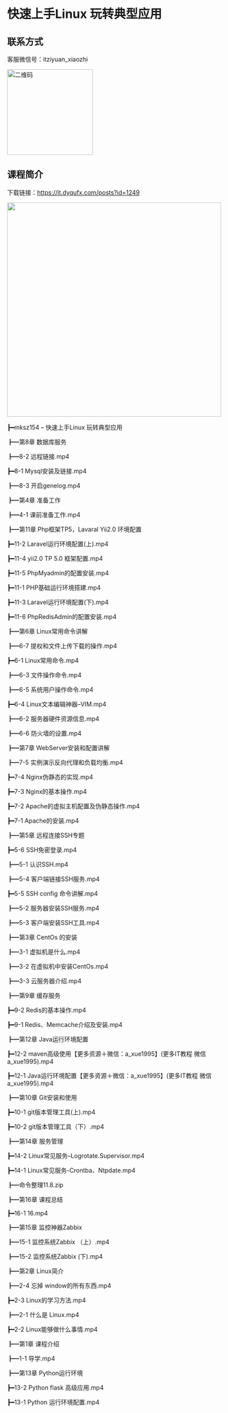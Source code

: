 # 快速上手Linux 玩转典型应用

## 联系方式

客服微信号：itziyuan_xiaozhi

<img src="https://ziyuanyun.oss-cn-guangzhou.aliyuncs.com/common/20240614073449/666b82192834a.jpg" width="200" height="200" alt="二维码">

## 课程简介

下载链接：https://it.dyqufx.com/posts?id=1249

<img src="https://ziyuanyun.oss-cn-guangzhou.aliyuncs.com/yun/20240515153647/6644660f9a253.jpg" width="500" alt="">

  ┣━mksz154 &#8211; 快速上手Linux 玩转典型应用

 ┣━第8章 数据库服务

 ┣━8-2 远程链接.mp4

 ┣━8-1 Mysql安装及链接.mp4

 ┣━8-3 开启genelog.mp4

 ┣━第4章 准备工作

 ┣━4-1 课前准备工作.mp4

 ┣━第11章 Php框架TP5，Lavaral Yii2.0 环境配置

 ┣━11-2 Laravel运行环境配置(上).mp4

 ┣━11-4 yii2.0 TP 5.0 框架配置.mp4

 ┣━11-5 PhpMyadmin的配置安装.mp4

 ┣━11-1 PHP基础运行环境搭建.mp4

 ┣━11-3 Laravel运行环境配置(下).mp4

 ┣━11-6 PhpRedisAdmin的配置安装.mp4

 ┣━第6章 Linux常用命令讲解

 ┣━6-7 提权和文件上传下载的操作.mp4

 ┣━6-1 Linux常用命令.mp4

 ┣━6-3 文件操作命令.mp4

 ┣━6-5 系统用户操作命令.mp4

 ┣━6-4 Linux文本编辑神器&#8211;VIM.mp4

 ┣━6-2 服务器硬件资源信息.mp4

 ┣━6-6 防火墙的设置.mp4

 ┣━第7章 WebServer安装和配置讲解

 ┣━7-5 实例演示反向代理和负载均衡.mp4

 ┣━7-4 Nginx伪静态的实现.mp4

 ┣━7-3 Nginx的基本操作.mp4

 ┣━7-2 Apache的虚拟主机配置及伪静态操作.mp4

 ┣━7-1 Apache的安装.mp4

 ┣━第5章 远程连接SSH专题

 ┣━5-6 SSH免密登录.mp4

 ┣━5-1 认识SSH.mp4

 ┣━5-4 客户端链接SSH服务.mp4

 ┣━5-5 SSH config 命令讲解.mp4

 ┣━5-2 服务器安装SSH服务.mp4

 ┣━5-3 客户端安装SSH工具.mp4

 ┣━第3章 CentOs 的安装

 ┣━3-1 虚拟机是什么.mp4

 ┣━3-2 在虚拟机中安装CentOs.mp4

 ┣━3-3 云服务器介绍.mp4

 ┣━第9章 缓存服务

 ┣━9-2 Redis的基本操作.mp4

 ┣━9-1 Redis、Memcache介绍及安装.mp4

 ┣━第12章 Java运行环境配置

 ┣━12-2 maven高级使用【更多资源＋微信：a_xue1995】(更多IT教程 微信a_xue1995).mp4

 ┣━12-1 Java运行环境配置【更多资源＋微信：a_xue1995】(更多IT教程 微信a_xue1995).mp4

 ┣━第10章 Git安装和使用

 ┣━10-1 git版本管理工具(上).mp4

 ┣━10-2 git版本管理工具（下）.mp4

 ┣━第14章 服务管理

 ┣━14-2 Linux常见服务&#8211;Logrotate.Supervisor.mp4

 ┣━14-1 Linux常见服务-Crontba、Ntpdate.mp4

 ┣━命令整理11.8.zip

 ┣━第16章 课程总结

 ┣━16-1 16.mp4

 ┣━第15章 监控神器Zabbix

 ┣━15-1 监控系统Zabbix （上）.mp4

 ┣━15-2 监控系统Zabbix (下).mp4

 ┣━第2章 Linux简介

 ┣━2-4 忘掉 window的所有东西.mp4

 ┣━2-3 Linux的学习方法.mp4

 ┣━2-1 什么是 Linux.mp4

 ┣━2-2 Linux能够做什么事情.mp4

 ┣━第1章 课程介绍

 ┣━1-1 导学.mp4

 ┣━第13章 Python运行环境

 ┣━13-2 Python flask 高级应用.mp4

 ┣━13-1 Python 运行环境配置.mp4

  